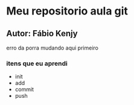 # Meu repositorio aula git
## Autor: Fábio Kenjy
erro da porra
mudando aqui primeiro
<h3> itens que eu aprendi </h3>
<ul>
    <li>init</li>
    <li>add</li>
    <li>commit</li>
    <li>push</li>    
<ul>
